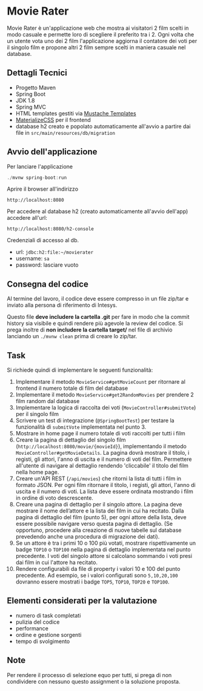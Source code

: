 # Movie Rater

Movie Rater è un'applicazione web che mostra ai visitatori 2 film scelti in modo casuale e permette loro di scegliere 
il preferito tra i 2. Ogni volta che un utente vota uno dei 2 film l'applicazione aggiorna il contatore dei voti per il singolo film e propone altri 2 film sempre scelti in maniera casuale nel database.

## Dettagli Tecnici

- Progetto Maven
- Spring Boot
- JDK 1.8
- Spring MVC
- HTML templates gestiti via [Mustache Templates](https://mustache.github.io/)
- [MaterializeCSS](https://materializecss.com/) per il frontend 
- database h2 creato e popolato automaticamente all'avvio a partire dai file in `src/main/resources/db/migration`

## Avvio dell'applicazione

Per lanciare l'applicazione

```java
./mvnw spring-boot:run
``` 

Aprire il browser all'indirizzo 
```
http://localhost:8080
```

Per accedere al database h2 (creato automaticamente all'avvio dell'app) accedere all'url: 
```
http://localhost:8080/h2-console
``` 

Credenziali di accesso al db. 
- url: `jdbc:h2:file:~/movierater` 
- username: `sa` 
- password: lasciare vuoto

## Consegna del codice

Al termine del lavoro, il codice deve essere compresso in un file zip/tar e inviato alla persona di riferimento di Intesys.

Questo file **deve includere la cartella .git** per fare in modo che la commit history sia visibile 
e quindi rendere più agevole la review del codice. Si prega inoltre di **non includere la cartella target/** nel file di archivio lanciando un `./mvnw clean` prima di creare lo zip/tar.

## Task

Si richiede quindi di implementare le seguenti funzionalità:

1. Implementare il metodo `MovieService#getMovieCount` per ritornare al frontend il numero totale di film del database
2. Implementare il metodo `MovieService#get2RandomMovies` per prendere 2 film random dal database
3. Implementare la logica di raccolta dei voti (`MovieController#submitVote`) per il singolo film
4. Scrivere un test di integrazione (`@SpringBootTest`) per testare la funzionalità di `submitVote` implementata 
   nel punto 3.
5. Mostrare in home page il numero totale di voti raccolti per tutti i film
6. Creare la pagina di dettaglio del singolo film (`http://localhost:8080/movie/{movieId}`), 
   implementando il metodo `MovieController#getMovieDetails`. La pagina dovrà mostrare il titolo, i registi, gli attori, 
   l'anno di uscita e il numero di voti del film. Permettere all'utente di navigare al dettaglio rendendo 'cliccabile' 
   il titolo del film nella home page.
7. Creare un'API REST (`/api/movies`) che ritorni la lista di tutti i film in formato JSON. 
   Per ogni film ritornare il titolo, i registi, gli attori, l'anno di uscita e il numero di voti. 
   La lista deve essere ordinata mostrando i film in ordine di voto descrescente.
8. Creare una pagina di dettaglio per il singolo attore. La pagina deve mostrare il nome dell’attore e 
   la lista dei film in cui ha recitato. Dalla pagina di dettaglio del film (punto 5), per ogni attore della lista,
   deve essere possibile navigare verso questa pagina di dettaglio. (Se opportuno, procedere alla creazione
   di nuove tabelle sul database prevedendo anche una procedura di migrazione dei dati).
9. Se un attore è tra i primi 10 o 100 più votati, mostrare rispettivamente un badge `TOP10` o `TOP100`
   nella pagina di dettaglio implementata nel punto precedente. I voti del singolo attore si calcolano sommando i voti presi dai film in cui l'attore ha recitato.  
10. Rendere configurabili da file di property i valori 10 e 100 del punto precedente. 
    Ad esempio, se i valori configurati sono `5,10,20,100` dovranno essere mostrati i badge `TOP5`, `TOP10`, `TOP20` e `TOP100`.

## Elementi considerati per la valutazione

- numero di task completati
- pulizia del codice
- performance
- ordine e gestione sorgenti
- tempo di svolgimento

## Note
Per rendere il processo di selezione equo per tutti, si prega di non condividere con nessuno questo assignment o la soluzione proposta.



